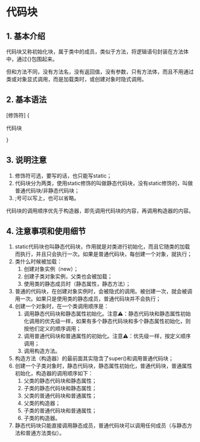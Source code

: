 # 代码块

## 1. 基本介绍

代码块又称初始化块，属于类中的成员，类似于方法，将逻辑语句封装在方法体中，通过{}包围起来。

但和方法不同，没有方法名，没有返回值，没有参数，只有方法体，而且不用通过类或对象显式调用，而是加载类时，或创建对象时隐式调用。

## 2. 基本语法

\[修饰符] {

&#x20;   代码块

}

## 3. 说明注意

1. 修饰符可选，要写的话，也只能写static；&#x20;
2. 代码块分为两类，使用static修饰的叫做静态代码块，没有static修饰的，叫做普通代码块/非静态代码块；
3. ;号可以写上，也可以省略。

代码块的调用顺序优先于构造器，即先调用代码块的内容，再调用构造器的内容。

## 4. 注意事项和使用细节

1. static代码块也叫静态代码块，作用就是对类进行初始化，而且它随类的加载而执行，并且只会执行一次。如果是普通代码块，每创建一个对象，就执行；
2. 类什么时候被加载：
   1. 创建对象实例（new）；
   2. 创建子类对象实例，父类也会被加载；
   3. 使用类的静态成员时（静态属性，静态方法）；
3. 普通的代码块，在创建对象实例时，会被隐式的调用。被创建一次，就会被调用一次。如果只是使用类的静态成员，普通代码块并不会执行；
4. 创建一个对象时，在一个类调用顺序是：
   1. 调用静态代码块和静态属性初始化。注意⚠️：静态代码块和静态属性初始化调用的优先级一样，如果有多个静态代码块和多个静态属性初始化，则按他们定义的顺序调用；
   2. 调用普通代码块和普通属性的初始化。注意⚠️：优先级一样，按定义顺序调用；
   3. 调用构造方法。
5. 构造方法（构造器）的最前面其实隐含了super()和调用普通代码块；
6. 创建一个子类对象时，静态代码块，静态属性初始化，普通代码块，普通属性初始化，构造器的调用顺序如下：
   1. 父类的静态代码块和静态属性；
   2. 子类的静态代码块和静态属性；
   3. 父类的普通代码块和普通属性；
   4. 父类的构造器；
   5. 子类的普通代码块和普通属性；
   6. 子类的构造器。
7. 静态代码块只能直接调用静态成员，普通代码块可以调用任何成员（与静态方法和普通方法类似）。

